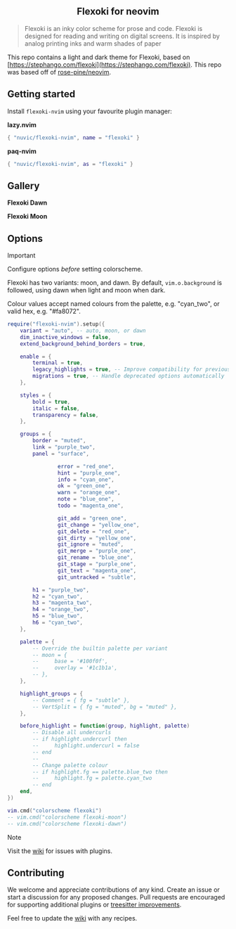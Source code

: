 <p align="center">
    <h2 align="center">Flexoki for neovim</h2>
</p>

> Flexoki is an inky color scheme for prose and code. Flexoki is designed for reading and writing on digital screens. It is inspired by analog printing inks and warm shades of paper

This repo contains a light and dark theme for Flexoki, based on [https://stephango.com/flexoki](https://stephango.com/flexoki). This repo was based off of [rose-pine/neovim](https://github.com/rose-pine/neovim).

## Getting started

Install `flexoki-nvim` using your favourite plugin manager:

**lazy.nvim**

```lua
{ "nuvic/flexoki-nvim", name = "flexoki" }
```

**paq-nvim**

```lua
{ "nuvic/flexoki-nvim", as = "flexoki" }
```

## Gallery

**Flexoki Dawn**


**Flexoki Moon**


## Options

> [!IMPORTANT]
> Configure options _before_ setting colorscheme.

Flexoki has two variants: moon, and dawn. By default, `vim.o.background` is followed, using dawn when light and moon when dark.

Colour values accept named colours from the palette, e.g. "cyan_two", or valid hex, e.g. "#fa8072".

```lua
require("flexoki-nvim").setup({
    variant = "auto", -- auto, moon, or dawn
    dim_inactive_windows = false,
    extend_background_behind_borders = true,

    enable = {
        terminal = true,
        legacy_highlights = true, -- Improve compatibility for previous versions of Neovim
        migrations = true, -- Handle deprecated options automatically
    },

    styles = {
        bold = true,
        italic = false,
        transparency = false,
    },

    groups = {
        border = "muted",
        link = "purple_two",
        panel = "surface",

				error = "red_one",
				hint = "purple_one",
				info = "cyan_one",
				ok = "green_one",
				warn = "orange_one",
				note = "blue_one",
				todo = "magenta_one",

				git_add = "green_one",
				git_change = "yellow_one",
				git_delete = "red_one",
				git_dirty = "yellow_one",
				git_ignore = "muted",
				git_merge = "purple_one",
				git_rename = "blue_one",
				git_stage = "purple_one",
				git_text = "magenta_one",
				git_untracked = "subtle",

        h1 = "purple_two",
        h2 = "cyan_two",
        h3 = "magenta_two",
        h4 = "orange_two",
        h5 = "blue_two",
        h6 = "cyan_two",
    },

    palette = {
        -- Override the builtin palette per variant
        -- moon = {
        --     base = '#100f0f',
        --     overlay = '#1c1b1a',
        -- },
    },

    highlight_groups = {
        -- Comment = { fg = "subtle" },
        -- VertSplit = { fg = "muted", bg = "muted" },
    },

    before_highlight = function(group, highlight, palette)
        -- Disable all undercurls
        -- if highlight.undercurl then
        --     highlight.undercurl = false
        -- end
        --
        -- Change palette colour
        -- if highlight.fg == palette.blue_two then
        --     highlight.fg = palette.cyan_two
        -- end
    end,
})

vim.cmd("colorscheme flexoki")
-- vim.cmd("colorscheme flexoki-moon")
-- vim.cmd("colorscheme flexoki-dawn")
```

> [!NOTE]
> Visit the [wiki](https://github.com/nuvic/flexoki-nvim/wiki) for issues with plugins.

## Contributing

We welcome and appreciate contributions of any kind. Create an issue or start a discussion for any proposed changes. Pull requests are encouraged for supporting additional plugins or [treesitter improvements](https://github.com/nvim-treesitter/nvim-treesitter/blob/master/CONTRIBUTING.md#highlights).

Feel free to update the [wiki](https://github.com/nuvic/flexoki-nvim/wiki/) with any recipes.
